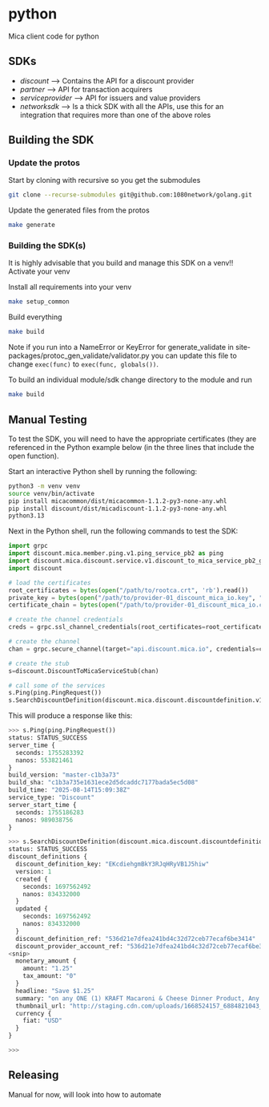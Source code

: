 # python
Mica client code for python

## SDKs

* _discount_ --> Contains the API for a discount provider
* _partner_ --> API for transaction acquirers
* _serviceprovider_ --> API for issuers and value providers
* _networksdk_ --> Is a thick SDK with all the APIs, use this for an integration that requires more than one of the above roles


## Building the SDK

### Update the protos

Start by cloning with recursive so you get the submodules

```bash
git clone --recurse-submodules git@github.com:1080network/golang.git
```

Update the generated files from the protos

```bash
make generate
```

### Building the SDK(s)

It is highly advisable that you build and manage this SDK on a venv!! Activate your venv

Install all requirements into your venv
```bash
make setup_common
```

Build everything
```bash
make build
```

Note if you run into a NameError or KeyError for generate_validate in site-packages/protoc_gen_validate/validator.py you can update this file to change `exec(func)` to `exec(func, globals())`.

To build an individual module/sdk change directory to the module and run
```bash
make build
```

## Manual Testing

To test the SDK, you will need to have the appropriate certificates (they are referenced in the Python example below (in the three lines that include the open function).

Start an interactive Python shell by running the following:

```bash
python3 -m venv venv
source venv/bin/activate
pip install micacommon/dist/micacommon-1.1.2-py3-none-any.whl
pip install discount/dist/micadiscount-1.1.2-py3-none-any.whl
python3.13
```

Next in the Python shell, run the following commands to test the SDK:

```python
import grpc
import discount.mica.member.ping.v1.ping_service_pb2 as ping
import discount.mica.discount.service.v1.discount_to_mica_service_pb2_grpc
import discount

# load the certificates
root_certificates = bytes(open("/path/to/rootca.crt", 'rb').read())
private_key = bytes(open("/path/to/provider-01_discount_mica_io.key", "rb").read())
certificate_chain = bytes(open("/path/to/provider-01_discount_mica_io.crt", "rb").read())

# create the channel credentials
creds = grpc.ssl_channel_credentials(root_certificates=root_certificates, private_key=private_key, certificate_chain=certificate_chain)

# create the channel
chan = grpc.secure_channel(target="api.discount.mica.io", credentials=creds, options=None, compression=None)

# create the stub
s=discount.DiscountToMicaServiceStub(chan)

# call some of the services
s.Ping(ping.PingRequest())
s.SearchDiscountDefinition(discount.mica.discount.discountdefinition.v1.discount_definition_pb2.SearchDiscountDefinitionRequest())
```

This will produce a response like this:

```python
>>> s.Ping(ping.PingRequest())
status: STATUS_SUCCESS
server_time {
  seconds: 1755283392
  nanos: 553821461
}
build_version: "master-c1b3a73"
build_sha: "c1b3a735e1631ece2d5dcaddc7177bada5ec5d08"
build_time: "2025-08-14T15:09:38Z"
service_type: "Discount"
server_start_time {
  seconds: 1755186283
  nanos: 989038756
}

>>> s.SearchDiscountDefinition(discount.mica.discount.discountdefinition.v1.discount_definition_pb2.SearchDiscountDefinitionRequest())
status: STATUS_SUCCESS
discount_definitions {
  discount_definition_key: "EKcdiehgmBkY3RJqHRyVB1J5hiw"
  version: 1
  created {
    seconds: 1697562492
    nanos: 834332000
  }
  updated {
    seconds: 1697562492
    nanos: 834332000
  }
  discount_definition_ref: "536d21e7dfea241bd4c32d72ceb77ecaf6be3414"
  discount_provider_account_ref: "536d21e7dfea241bd4c32d72ceb77ecaf6be3414"
<snip>
  monetary_amount {
    amount: "1.25"
    tax_amount: "0"
  }
  headline: "Save $1.25"
  summary: "on any ONE (1) KRAFT Macaroni & Cheese Dinner Product, Any variety, Any size"
  thumbnail_url: "http://staging.cdn.com/uploads/1668524157_6884821043_thumb.png"
  currency {
    fiat: "USD"
  }
}

>>>
```

## Releasing
Manual for now, will look into how to automate
